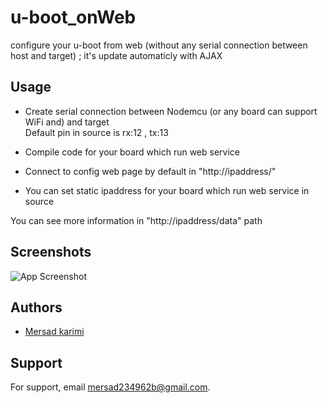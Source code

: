 
# u-boot_onWeb

configure your u-boot from web (without any serial connection between host and target) ; it's update automaticly with AJAX

## Usage

- Create serial connection between Nodemcu (or any board can support WiFi and) and target  
 Default pin in source is rx:12 , tx:13 

- Compile code for your board which run web service
- Connect to config web page by default in "http://ipaddress/"
- You can set static ipaddress for your board which run web service in source

You can see more information in "http://ipaddress/data" path 
## Screenshots

![App Screenshot](https://i.ibb.co/19hVCQ2/Shot-0028.png)


## Authors

- [Mersad karimi](https://www.github.com/xmersad) 



## Support

For support, email mersad234962b@gmail.com.

